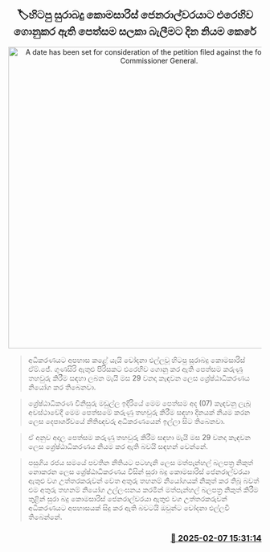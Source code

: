<p align='center'><b><h2 align='center' title='A date has been set for consideration of the petition filed against the former Excise Commissioner General.'>🏷හිටපු සුරාබදු කොමසාරිස් ජෙනරාල්වරයාට එරෙහිව ගොනුකර ඇති පෙත්සම සලකා බැලීමට දින නියම කෙරේ</h2></b></p>
<p align='center'><img src='https://helakuru.sgp1.cdn.digitaloceanspaces.com/esana/images/lib/court-2.jpg' width='600' alt='A date has been set for consideration of the petition filed against the former Excise Commissioner General.'></p>

> අධිකරණයට අපහාස කළේ යැයි චෝදනා එල්ලවූ හිටපු සුරාබදු කොමසාරිස් ඒම්.ජේ. ගුණසිරි ඇතුළු පිරිසකට එරෙහිව ගොනු කර ඇති පෙත්සම කරුණු තහවුරු කිරීම සඳහා ලබන මැයි මස 29 වනදා කැඳවන ලෙස ශ්‍රේෂ්ඨාධිකරණය නියෝග කර තිබෙනවා.

> ශ්‍රේෂ්ඨාධිකරණ විනිසුරු මඩුල්ල ඉදිරියේ මෙම පෙත්සම අද (07) කැඳවනු ලැබූ අවස්ථාවේදී මෙම පෙත්සමේ කරුණු තහවුරු කිරීම සඳහා දිනයක් නියම කරන ලෙස දෙපාර්ශ්වයේ නීතිඥවරු අධිකරණයෙන් ඉල්ලා සිට තිබෙනවා.

> ඒ අනුව අදාල පෙත්සම කරුණු තහවුරු කිරීම සඳහා මැයි මස 29 වනදා කැඳවන ලෙස ශ්‍රේෂ්ඨාධිකරණය නියම කර ඇති බවයි සඳහන් වෙන්නේ.

> පසුගිය රජය සමයේ පවතින නීතියට පටහැනි ලෙස මත්පැන්හල් බලපත්‍ර නිකුත් නොකරන ලෙස ශ්‍රේෂ්ඨාධිකරණය විසින් සුරා බදු කොමසාරිස් ජෙනරාල්වරයා ඇතුළු වග උත්තරකරුවන් වෙත අතුරු තහනම් නියෝගයක් නිකුත් කර තිබූ බවත් එම අතුරු තහනම් නියෝග උල්ලංඝනය කරමින් මත්පැන්හල් බලපත්‍ර නිකුත් කිරීම තුළින් සුරා බදු කොමසාරිස් ජෙනරාල්වරයා ඇතුළු වග උත්තරකරුවන් අධිකරණයට අපහාසයක් සිදු කර ඇති බවටයි ඔවුන්ට චෝදනා එල්ලවී තිබෙන්නේ. 



<h3 align='right'><a href='https://www.helakuru.lk/esana/p/107269/'>📅 2025-02-07 15:31:14</a></h3>
